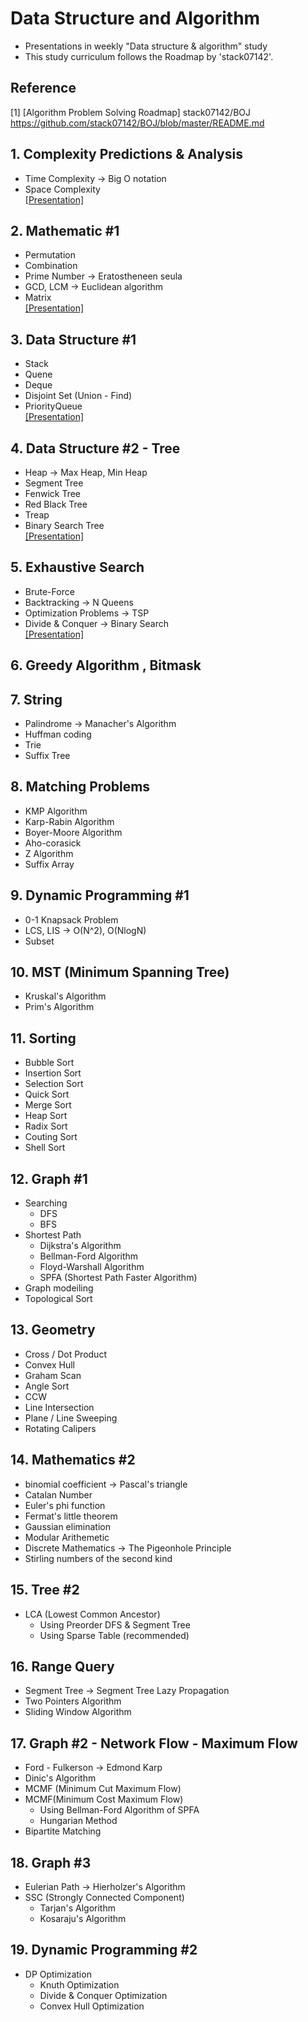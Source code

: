 # Data Structure and Algorithm
- Presentations in weekly "Data structure &amp; algorithm" study
- This study curriculum follows the Roadmap by 'stack07142'.

## Reference
[1] [Algorithm Problem Solving Roadmap] stack07142/BOJ  
https://github.com/stack07142/BOJ/blob/master/README.md

## 1. Complexity Predictions & Analysis
- Time Complexity -> Big O notation
- Space Complexity  
[[Presentation]](https://github.com/OH-Seoyoung/Data_Structure_and_Algorithm/blob/master/Presentation/20200712_1.%20Complexity%20Predictions%20%26%20Analysis.pdf)

## 2. Mathematic #1
- Permutation
- Combination
- Prime Number -> Eratostheneen seula
- GCD, LCM -> Euclidean algorithm
- Matrix  
[[Presentation]](https://github.com/OH-Seoyoung/Data_Structure_and_Algorithm/blob/master/Presentation/20200712_2.%20Mathematic%20%231.pdf)

## 3. Data Structure #1
- Stack
- Quene
- Deque
- Disjoint Set (Union - Find)
- PriorityQueue  
[[Presentation]](https://github.com/OH-Seoyoung/Data_Structure_and_Algorithm/blob/master/Presentation/20200712_3.%20Data_Structure_%231.pdf)

## 4. Data Structure #2 - Tree
- Heap -> Max Heap, Min Heap
- Segment Tree
- Fenwick Tree
- Red Black Tree
- Treap
- Binary Search Tree  
[[Presentation]](https://github.com/OH-Seoyoung/Data_Structure_and_Algorithm/blob/master/Presentation/20200719_4.%20Data%20Structure%20%232%20-%20Tree.pdf)

## 5. Exhaustive Search
- Brute-Force
- Backtracking -> N Queens
- Optimization Problems -> TSP
- Divide & Conquer -> Binary Search  
[[Presentation]](https://github.com/OH-Seoyoung/Data_Structure_and_Algorithm/blob/master/Presentation/20200719_5.%20Exhaustive%20Search.pdf)

## 6. Greedy Algorithm , Bitmask

## 7. String
- Palindrome -> Manacher's Algorithm
- Huffman coding
- Trie
- Suffix Tree

## 8. Matching Problems
- KMP Algorithm
- Karp-Rabin Algorithm
- Boyer-Moore Algorithm
- Aho-corasick
- Z Algorithm
- Suffix Array

## 9. Dynamic Programming #1
- 0-1 Knapsack Problem
- LCS, LIS -> O(N^2), O(NlogN)
- Subset

## 10. MST (Minimum Spanning Tree)
- Kruskal's Algorithm
- Prim's Algorithm

## 11. Sorting
- Bubble Sort
- Insertion Sort
- Selection Sort
- Quick Sort
- Merge Sort
- Heap Sort
- Radix Sort
- Couting Sort
- Shell Sort

## 12. Graph #1
- Searching
   - DFS
   - BFS
- Shortest Path
   - Dijkstra's Algorithm
   - Bellman-Ford Algorithm
   - Floyd-Warshall Algorithm
   - SPFA (Shortest Path Faster Algorithm)
- Graph modeiling
- Topological Sort

## 13. Geometry
- Cross / Dot Product
- Convex Hull
- Graham Scan
- Angle Sort
- CCW
- Line Intersection
- Plane / Line Sweeping
- Rotating Calipers

## 14. Mathematics #2
- binomial coefficient -> Pascal's triangle
- Catalan Number
- Euler's phi function
- Fermat's little theorem
- Gaussian elimination
- Modular Arithemetic
- Discrete Mathematics -> The Pigeonhole Principle
- Stirling numbers of the second kind

## 15. Tree #2
- LCA (Lowest Common Ancestor)
   - Using Preorder DFS & Segment Tree
   - Using Sparse Table (recommended)

## 16. Range Query
- Segment Tree -> Segment Tree Lazy Propagation
- Two Pointers Algorithm
- Sliding Window Algorithm

## 17. Graph #2 - Network Flow - Maximum Flow
- Ford - Fulkerson -> Edmond Karp
- Dinic's Algorithm
- MCMF (Minimum Cut Maximum Flow)
- MCMF(Minimum Cost Maximum Flow)
   - Using Bellman-Ford Algorithm of SPFA
   - Hungarian Method
- Bipartite Matching

## 18. Graph #3
- Eulerian Path -> Hierholzer's Algorithm
- SSC (Strongly Connected Component)
   - Tarjan's Algorithm
   - Kosaraju's Algorithm

## 19. Dynamic Programming #2
- DP Optimization
   - Knuth Optimization
   - Divide & Conquer Optimization
   - Convex Hull Optimization
